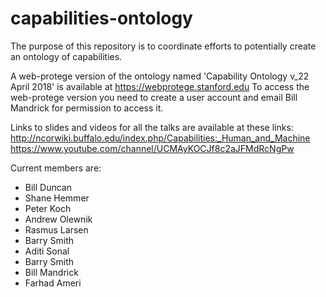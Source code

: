 # capabilities-ontology
The purpose of this repository is to coordinate efforts to potentially create an ontology of capabilities.

A web-protege version of the ontology named 'Capability Ontology v_22 April 2018' is available at https://webprotege.stanford.edu
To access the web-protege version you need to create a user account and email Bill Mandrick for permission to access it.

Links to slides and videos for all the talks are available at these links:
http://ncorwiki.buffalo.edu/index.php/Capabilities:_Human_and_Machine
https://www.youtube.com/channel/UCMAyKOCJf8c2aJFMdRcNgPw


Current members are:
- Bill Duncan 
- Shane Hemmer 
- Peter Koch 
- Andrew Olewnik 
- Rasmus Larsen 
- Barry Smith 
- Aditi Sonal
- Barry Smith
- Bill Mandrick
- Farhad Ameri
